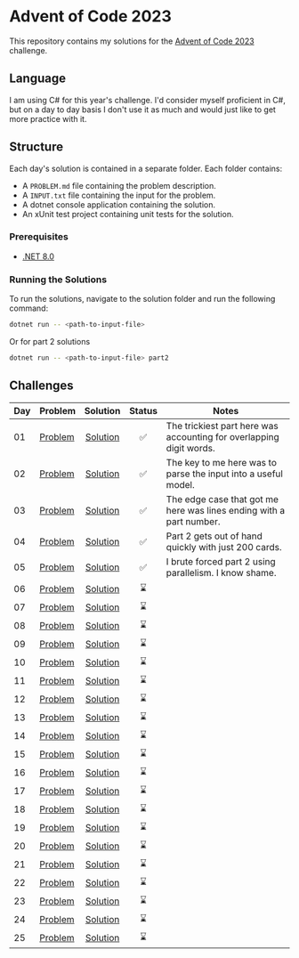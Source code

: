 # Advent of Code 2023

This repository contains my solutions for the [Advent of Code 2023](https://adventofcode.com/2023) challenge.

## Language

I am using C# for this year's challenge. I'd consider myself proficient in C#, but on a day to day basis I don't use it as much and would just like to get more practice with it.

## Structure

Each day's solution is contained in a separate folder. Each folder contains:

- A `PROBLEM.md` file containing the problem description.
- A `INPUT.txt` file containing the input for the problem.
- A dotnet console application containing the solution.
- An xUnit test project containing unit tests for the solution.

### Prerequisites

- [.NET 8.0](https://dotnet.microsoft.com/download/dotnet/8.0)

### Running the Solutions

To run the solutions, navigate to the solution folder and run the following command:

```bash
dotnet run -- <path-to-input-file>
```

Or for part 2 solutions

```bash
dotnet run -- <path-to-input-file> part2
```

## Challenges

| Day | Problem                    |            Solution             | Status | Notes                                                               |
| --- | -------------------------- | :-----------------------------: | :----: | ------------------------------------------------------------------- |
| 01  | [Problem](./01/PROBLEM.md) |   [Solution](./01/Trebuchet/)   |   ✅   | The trickiest part here was accounting for overlapping digit words. |
| 02  | [Problem](./02/PROBLEM.md) | [Solution](./02/CubeConundrum/) |   ✅   | The key to me here was to parse the input into a useful model.      |
| 03  | [Problem](./03/PROBLEM.md) |  [Solution](./03/GearRatios/)   |   ✅   | The edge case that got me here was lines ending with a part number. |
| 04  | [Problem](./04/PROBLEM.md) | [Solution](./04/Scratchcards/)  |   ✅   | Part 2 gets out of hand quickly with just 200 cards.                |
| 05  | [Problem](./05/PROBLEM.md) |    [Solution](./05/IYGASAF/)    |   ✅   | I brute forced part 2 using parallelism. I know shame.              |
| 06  | [Problem](./06/PROBLEM.md) |        [Solution](./06/)        |   ⌛   |
| 07  | [Problem](./07/PROBLEM.md) |        [Solution](./07/)        |   ⌛   |
| 08  | [Problem](./08/PROBLEM.md) |        [Solution](./08/)        |   ⌛   |
| 09  | [Problem](./09/PROBLEM.md) |        [Solution](./09/)        |   ⌛   |
| 10  | [Problem](./10/PROBLEM.md) |        [Solution](./10/)        |   ⌛   |
| 11  | [Problem](./11/PROBLEM.md) |        [Solution](./11/)        |   ⌛   |
| 12  | [Problem](./12/PROBLEM.md) |        [Solution](./12/)        |   ⌛   |
| 13  | [Problem](./13/PROBLEM.md) |        [Solution](./13/)        |   ⌛   |
| 14  | [Problem](./14/PROBLEM.md) |        [Solution](./14/)        |   ⌛   |
| 15  | [Problem](./15/PROBLEM.md) |        [Solution](./15/)        |   ⌛   |
| 16  | [Problem](./16/PROBLEM.md) |        [Solution](./16/)        |   ⌛   |
| 17  | [Problem](./17/PROBLEM.md) |        [Solution](./17/)        |   ⌛   |
| 18  | [Problem](./18/PROBLEM.md) |        [Solution](./18/)        |   ⌛   |
| 19  | [Problem](./19/PROBLEM.md) |        [Solution](./19/)        |   ⌛   |
| 20  | [Problem](./20/PROBLEM.md) |        [Solution](./20/)        |   ⌛   |
| 21  | [Problem](./21/PROBLEM.md) |        [Solution](./21/)        |   ⌛   |
| 22  | [Problem](./22/PROBLEM.md) |        [Solution](./22/)        |   ⌛   |
| 23  | [Problem](./23/PROBLEM.md) |        [Solution](./23/)        |   ⌛   |
| 24  | [Problem](./24/PROBLEM.md) |        [Solution](./24/)        |   ⌛   |
| 25  | [Problem](./25/PROBLEM.md) |        [Solution](./25/)        |   ⌛   |
